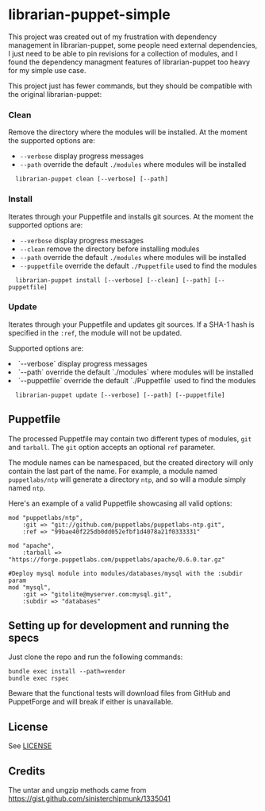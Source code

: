 # librarian-puppet-simple

This project was created out of my frustration with dependency management in librarian-puppet, some people need external dependencies, I just need to be able to pin revisions for a collection of modules, and I found the dependency managment features of librarian-puppet too heavy for my simple use case.

This project just has fewer commands, but they should be compatible with the original librarian-puppet:

### Clean
Remove the directory where the modules will be installed. At the moment the supported options are:
* `--verbose` display progress messages
* `--path` override the default `./modules` where modules will be installed

```
  librarian-puppet clean [--verbose] [--path]
```

### Install
Iterates through your Puppetfile and installs git sources. At the moment the supported options are:
* `--verbose` display progress messages
* `--clean` remove the directory before installing modules
* `--path` override the default `./modules` where modules will be installed
* `--puppetfile` override the default `./Puppetfile` used to find the modules

```
  librarian-puppet install [--verbose] [--clean] [--path] [--puppetfile]
```

### Update
Iterates through your Puppetfile and updates git sources. If a SHA-1 hash is specified in the `:ref`, the module will not be updated.

Supported options are:<br/>
<li>`--verbose` display progress messages</li>
<li>`--path` override the default `./modules` where modules will be installed</li>
<li> `--puppetfile` override the default `./Puppetfile` used to find the modules</li>

```
  librarian-puppet update [--verbose] [--path] [--puppetfile]
```

## Puppetfile
The processed Puppetfile may contain two different types of modules, `git` and `tarball`. The `git` option accepts an optional `ref` parameter.

The module names can be namespaced, but the created directory will only contain the last part of the name. For example, a module named `puppetlabs/ntp` will generate a directory `ntp`, and so will a module simply named `ntp`.

Here's an example of a valid Puppetfile showcasing all valid options:

```
mod "puppetlabs/ntp",
    :git => "git://github.com/puppetlabs/puppetlabs-ntp.git",
    :ref => "99bae40f225db0dd052efbf1d4078a21f0333331"

mod "apache",
    :tarball => "https://forge.puppetlabs.com/puppetlabs/apache/0.6.0.tar.gz"

#Deploy mysql module into modules/databases/mysql with the :subdir param
mod "mysql",
    :git => "gitolite@myserver.com:mysql.git",
    :subdir => "databases"
```
## Setting up for development and running the specs
Just clone the repo and run the following commands:
```
bundle exec install --path=vendor
bundle exec rspec
```

Beware that the functional tests will download files from GitHub and PuppetForge and will break if either is unavailable.

## License

See [LICENSE](/LICENSE)

## Credits
The untar and ungzip methods came from https://gist.github.com/sinisterchipmunk/1335041
